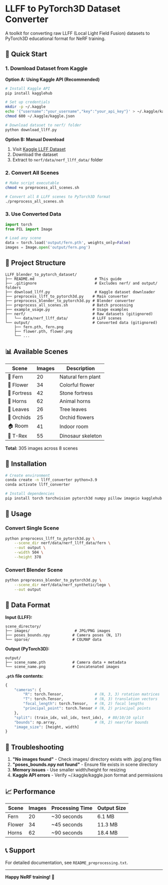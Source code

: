 # LLFF to PyTorch3D Dataset Converter

A toolkit for converting raw LLFF (Local Light Field Fusion) datasets to PyTorch3D educational format for NeRF training.

## 🚀 Quick Start

### 1. Download Dataset from Kaggle

**Option A: Using Kaggle API (Recommended)**
```bash
# Install Kaggle API
pip install kagglehub

# Set up credentials
mkdir -p ~/.kaggle
echo '{"username":"your_username","key":"your_api_key"}' > ~/.kaggle/kaggle.json
chmod 600 ~/.kaggle/kaggle.json

# Download dataset to nerf/ folder
python download_llff.py
```

**Option B: Manual Download**
1. Visit [Kaggle LLFF Dataset](https://www.kaggle.com/datasets/arenagrenade/llff-dataset-full)
2. Download the dataset
3. Extract to `nerf/data/nerf_llff_data/` folder

### 2. Convert All Scenes
```bash
# Make script executable
chmod +x preprocess_all_scenes.sh

# Convert all 8 LLFF scenes to PyTorch3D format
./preprocess_all_scenes.sh
```

### 3. Use Converted Data
```python
import torch
from PIL import Image

# Load any scene
data = torch.load('output/fern.pth', weights_only=False)
images = Image.open('output/fern.png')
```

## 📁 Project Structure

```
LLFF_blender_to_pytorch_dataset/
├── README.md                           # This guide
├── .gitignore                          # Excludes nerf/ and output/ folders
├── download_llff.py                    # Kaggle dataset downloader
├── preprocess_llff_to_pytorch3d.py    # Main converter
├── preprocess_blender_to_pytorch3d.py # Blender converter
├── preprocess_all_scenes.sh           # Batch processing
├── example_usage.py                   # Usage examples
├── nerf/                              # Raw datasets (gitignored)
│   └── data/nerf_llff_data/           # LLFF scenes
└── output/                            # Converted data (gitignored)
    ├── fern.pth, fern.png
    ├── flower.pth, flower.png
    └── ...
```

## 📊 Available Scenes

| Scene    | Images | Description |
|----------|--------|-------------|
| 🌿 Fern  | 20     | Natural fern plant |
| 🌸 Flower| 34     | Colorful flower |
| 🏰 Fortress| 42   | Stone fortress |
| 🦌 Horns | 62     | Animal horns |
| 🍃 Leaves| 26     | Tree leaves |
| 🌺 Orchids| 25    | Orchid flowers |
| 🏠 Room  | 41     | Indoor room |
| 🦕 T-Rex | 55     | Dinosaur skeleton |

**Total:** 305 images across 8 scenes

## 🔧 Installation

```bash
# Create environment
conda create -n llff_converter python=3.9
conda activate llff_converter

# Install dependencies
pip install torch torchvision pytorch3d numpy pillow imageio kagglehub
```

## 📖 Usage

### Convert Single Scene
```bash
python preprocess_llff_to_pytorch3d.py \
    --scene_dir nerf/data/nerf_llff_data/fern \
    --out output \
    --width 504 \
    --height 378
```

### Convert Blender Scene
```bash
python preprocess_blender_to_pytorch3d.py \
    --scene_dir nerf/data/nerf_synthetic/lego \
    --out output
```

## 📄 Data Format

**Input (LLFF):**
```
scene_directory/
├── images/                    # JPG/PNG images
├── poses_bounds.npy          # Camera poses (N, 17)
└── sparse/                   # COLMAP data
```

**Output (PyTorch3D):**
```
output/
├── scene_name.pth            # Camera data + metadata
└── scene_name.png            # Concatenated images
```

**`.pth` file contents:**
```python
{
    "cameras": {
        "R": torch.Tensor,              # (N, 3, 3) rotation matrices
        "T": torch.Tensor,              # (N, 3) translation vectors
        "focal_length": torch.Tensor,   # (N, 2) focal lengths
        "principal_point": torch.Tensor # (N, 2) principal points
    },
    "split": (train_idx, val_idx, test_idx),  # 80/10/10 split
    "bounds": np.array,                 # (N, 2) near/far bounds
    "image_size": [height, width]
}
```

## 🐛 Troubleshooting

1. **"No images found"** - Check images/ directory exists with .jpg/.png files
2. **"poses_bounds.npy not found"** - Ensure file exists in scene directory
3. **Memory issues** - Use smaller width/height for resizing
4. **Kaggle API errors** - Verify ~/.kaggle/kaggle.json format and permissions

## 📈 Performance

| Scene    | Images | Processing Time | Output Size |
|----------|--------|----------------|-------------|
| Fern     | 20     | ~30 seconds    | 6.1 MB      |
| Flower   | 34     | ~45 seconds    | 11.3 MB     |
| Horns    | 62     | ~90 seconds    | 18.4 MB     |

## 📞 Support

For detailed documentation, see `README_preprocessing.txt`.

---

**Happy NeRF training! 🚀**